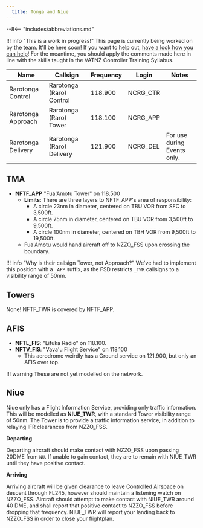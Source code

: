 ```yaml
---
  title: Tonga and Niue
---
```


--8<-- "includes/abbreviations.md"

!!! info "This is a work in progress!"
    This page is currently being worked on by the team. It'll be here soon! If you want to help out, [have a look how you can help](../../contribute/index.md)! For the meantime, you should apply the comments made here in line with the skills taught in the VATNZ Controller Training Syllabus.



| Name               | Callsign                  | Frequency | Login    | Notes                       |
| ------------------ | ------------------------- | --------- | -------- | --------------------------- |
| Rarotonga Control  | Rarotonga (Raro) Control  | 118.900   | NCRG_CTR |                             |
| Rarotonga Approach | Rarotonga (Raro) Tower    | 118.100   | NCRG_APP |                             |
| Rarotonga Delivery | Rarotonga (Raro) Delivery | 121.900   | NCRG_DEL | For use during Events only. |

## TMA

* **NFTF_APP** "Fua'Amotu Tower" on 118.500
    * **Limits**: There are three layers to NFTF_APP's area of responsibility:
        * A circle 23nm in diameter, centered on TBU VOR from SFC to 3,500ft.
        * A circle 75nm in diameter, centered on TBU VOR from 3,500ft to 9,500ft.
        * A circle 100nm in diameter, centered on TBH VOR from 9,500ft to 19,500ft.
    * Fua'Amotu would hand aircraft off to NZZO_FSS upon crossing the boundary.

!!! info "Why is their callsign Tower, not Approach?"
    We've had to implement this position with a `_APP` suffix, as the FSD restricts `_TWR` callsigns to a visibility range of 50nm. 

## Towers

None! NFTF_TWR is covered by NFTF_APP.

## AFIS

* **NFTL_FIS**: "Lifuka Radio" on 118.100.
* **NFTV_FIS**: "Vava'u Flight Service" on 118.100
    * This aerodrome weirdly has a Ground service on 121.900, but only an AFIS over top.

!!! warning
    These are not yet modelled on the network.

## Niue

Niue only has a Flight Information Service, providing only traffic information. This will be modelled as **NIUE_TWR**, with a standard Tower visibility range of 50nm. The Tower is to provide a traffic information service, in addition to relaying IFR clearances from NZZO_FSS.

**Departing** 

Departing aircraft should make contact with NZZO_FSS upon passing 20DME from `NU`. If unable to gain contact, they are to remain with NIUE_TWR until they have positive contact.
 
**Arriving** 

Arriving aircraft will be given clearance to leave Controlled Airspace on descent through FL245, however should maintain a listening watch on NZZO_FSS. Aircraft should attempt to make contact with NIUE_TWR around 40 DME, and shall report that positive contact to NZZO_FSS before dropping that frequency. NIUE_TWR will report your landing back to NZZO_FSS in order to close your flightplan.


